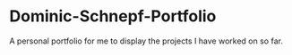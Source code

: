 # Dominic-Schnepf-Portfolio
A personal portfolio for me to display the projects I have worked on so far.
